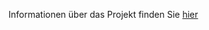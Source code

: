 Informationen über das Projekt finden Sie [hier](https://arteigenschaften.ch/Dokumentation/Projektbeschreibung/)
